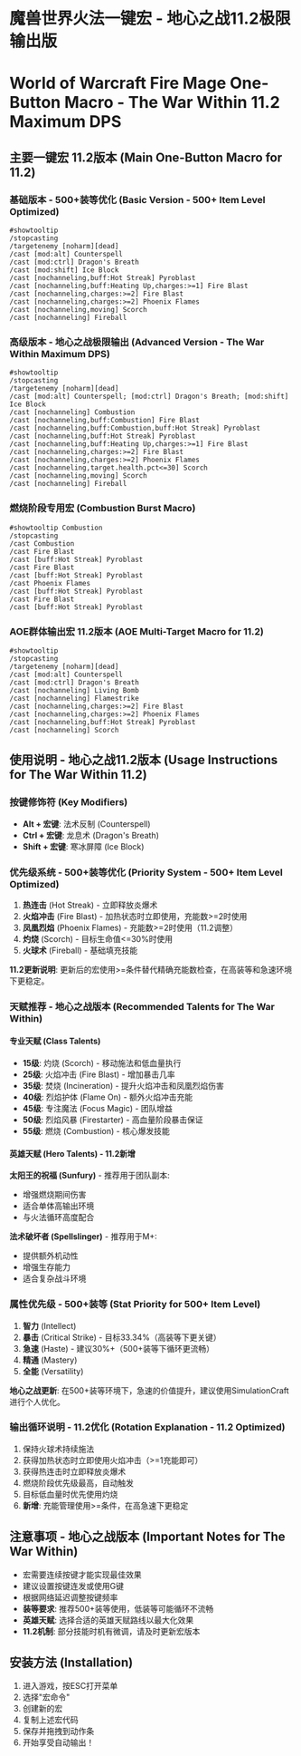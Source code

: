 # 魔兽世界火法一键宏 - 地心之战11.2极限输出版
# World of Warcraft Fire Mage One-Button Macro - The War Within 11.2 Maximum DPS

## 主要一键宏 11.2版本 (Main One-Button Macro for 11.2)

### 基础版本 - 500+装等优化 (Basic Version - 500+ Item Level Optimized)
```
#showtooltip
/stopcasting
/targetenemy [noharm][dead]
/cast [mod:alt] Counterspell
/cast [mod:ctrl] Dragon's Breath
/cast [mod:shift] Ice Block
/cast [nochanneling,buff:Hot Streak] Pyroblast
/cast [nochanneling,buff:Heating Up,charges:>=1] Fire Blast
/cast [nochanneling,charges:>=2] Fire Blast
/cast [nochanneling,charges:>=2] Phoenix Flames
/cast [nochanneling,moving] Scorch
/cast [nochanneling] Fireball
```

### 高级版本 - 地心之战极限输出 (Advanced Version - The War Within Maximum DPS)
```
#showtooltip
/stopcasting
/targetenemy [noharm][dead]
/cast [mod:alt] Counterspell; [mod:ctrl] Dragon's Breath; [mod:shift] Ice Block
/cast [nochanneling] Combustion
/cast [nochanneling,buff:Combustion] Fire Blast
/cast [nochanneling,buff:Combustion,buff:Hot Streak] Pyroblast
/cast [nochanneling,buff:Hot Streak] Pyroblast
/cast [nochanneling,buff:Heating Up,charges:>=1] Fire Blast
/cast [nochanneling,charges:>=2] Fire Blast
/cast [nochanneling,charges:>=2] Phoenix Flames
/cast [nochanneling,target.health.pct<=30] Scorch
/cast [nochanneling,moving] Scorch
/cast [nochanneling] Fireball
```

### 燃烧阶段专用宏 (Combustion Burst Macro)
```
#showtooltip Combustion
/stopcasting
/cast Combustion
/cast Fire Blast
/cast [buff:Hot Streak] Pyroblast
/cast Fire Blast
/cast [buff:Hot Streak] Pyroblast
/cast Phoenix Flames
/cast [buff:Hot Streak] Pyroblast
/cast Fire Blast
/cast [buff:Hot Streak] Pyroblast
```

### AOE群体输出宏 11.2版本 (AOE Multi-Target Macro for 11.2)
```
#showtooltip
/stopcasting
/targetenemy [noharm][dead]
/cast [mod:alt] Counterspell
/cast [mod:ctrl] Dragon's Breath
/cast [nochanneling] Living Bomb
/cast [nochanneling] Flamestrike
/cast [nochanneling,charges:>=2] Fire Blast
/cast [nochanneling,charges:>=2] Phoenix Flames
/cast [nochanneling,buff:Hot Streak] Pyroblast
/cast [nochanneling] Scorch
```

## 使用说明 - 地心之战11.2版本 (Usage Instructions for The War Within 11.2)

### 按键修饰符 (Key Modifiers)
- **Alt + 宏键**: 法术反制 (Counterspell)
- **Ctrl + 宏键**: 龙息术 (Dragon's Breath)
- **Shift + 宏键**: 寒冰屏障 (Ice Block)

### 优先级系统 - 500+装等优化 (Priority System - 500+ Item Level Optimized)
1. **热连击** (Hot Streak) - 立即释放炎爆术
2. **火焰冲击** (Fire Blast) - 加热状态时立即使用，充能数>=2时使用
3. **凤凰烈焰** (Phoenix Flames) - 充能数>=2时使用（11.2调整）
4. **灼烧** (Scorch) - 目标生命值<=30%时使用
5. **火球术** (Fireball) - 基础填充技能

**11.2更新说明**: 更新后的宏使用>=条件替代精确充能数检查，在高装等和急速环境下更稳定。

### 天赋推荐 - 地心之战版本 (Recommended Talents for The War Within)

#### 专业天赋 (Class Talents)
- **15级**: 灼烧 (Scorch) - 移动施法和低血量执行
- **25级**: 火焰冲击 (Fire Blast) - 增加暴击几率
- **35级**: 焚烧 (Incineration) - 提升火焰冲击和凤凰烈焰伤害
- **40级**: 烈焰护体 (Flame On) - 额外火焰冲击充能
- **45级**: 专注魔法 (Focus Magic) - 团队增益
- **50级**: 烈焰风暴 (Firestarter) - 高血量阶段暴击保证
- **55级**: 燃烧 (Combustion) - 核心爆发技能

#### 英雄天赋 (Hero Talents) - 11.2新增
**太阳王的祝福 (Sunfury)** - 推荐用于团队副本:
- 增强燃烧期间伤害
- 适合单体高输出环境
- 与火法循环高度配合

**法术破坏者 (Spellslinger)** - 推荐用于M+:
- 提供额外机动性
- 增强生存能力
- 适合复杂战斗环境

### 属性优先级 - 500+装等 (Stat Priority for 500+ Item Level)
1. **智力** (Intellect)
2. **暴击** (Critical Strike) - 目标33.34%（高装等下更关键）
3. **急速** (Haste) - 建议30%+（500+装等下循环更流畅）
4. **精通** (Mastery)
5. **全能** (Versatility)

**地心之战更新**: 在500+装等环境下，急速的价值提升，建议使用SimulationCraft进行个人优化。

### 输出循环说明 - 11.2优化 (Rotation Explanation - 11.2 Optimized)
1. 保持火球术持续施法
2. 获得加热状态时立即使用火焰冲击（>=1充能即可）
3. 获得热连击时立即释放炎爆术
4. 燃烧阶段优先级最高，自动触发
5. 目标低血量时优先使用灼烧
6. **新增**: 充能管理使用>=条件，在高急速下更稳定

## 注意事项 - 地心之战版本 (Important Notes for The War Within)
- 宏需要连续按键才能实现最佳效果
- 建议设置按键连发或使用G键
- 根据网络延迟调整按键频率
- **装等要求**: 推荐500+装等使用，低装等可能循环不流畅
- **英雄天赋**: 选择合适的英雄天赋路线以最大化效果
- **11.2机制**: 部分技能时机有微调，请及时更新宏版本

## 安装方法 (Installation)
1. 进入游戏，按ESC打开菜单
2. 选择"宏命令"
3. 创建新的宏
4. 复制上述宏代码
5. 保存并拖拽到动作条
6. 开始享受自动输出！